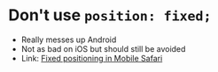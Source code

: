 # Don't use `position: fixed;`

* Really messes up Android
* Not as bad on iOS but should still be avoided
* Link: [Fixed positioning in Mobile Safari](http://doctyper.com/archives/200808/fixed-positioning-on-mobile-safari/)
